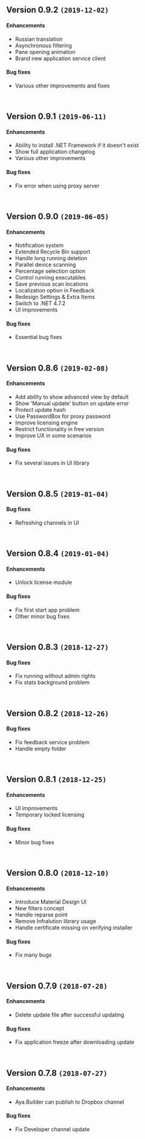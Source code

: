 ## Version 0.9.2 `(2019-12-02)`
#### Enhancements
- Russian translation
- Asynchronous filtering
- Pane opening animation
- Brand new application service client
#### Bug fixes
- Various other improvements and fixes

<br>

## Version 0.9.1 `(2019-06-11)`
#### Enhancements
- Ability to install .NET Framework if it doesn't exist
- Show full application changelog
- Various other improvements
#### Bug fixes
- Fix error when using proxy server

<br>

## Version 0.9.0 `(2019-06-05)`
#### Enhancements
- Notification system
- Extended Recycle Bin support
- Handle long running deletion
- Parallel device scanning
- Percentage selection option
- Control running executables
- Save previous scan locations
- Localization option in Feedback
- Redesign Settings & Extra Items
- Switch to .NET 4.7.2
- UI improvements
#### Bug fixes
- Essential bug fixes

<br>

## Version 0.8.6 `(2019-02-08)`
#### Enhancements
- Add ability to show advanced view by default
- Show 'Manual update' button on update error
- Protect update hash
- Use PasswordBox for proxy password
- Improve licensing engine
- Restrict functionality in free version
- Improve UX in some scenarios
#### Bug fixes
- Fix several issues in UI library

<br>

## Version 0.8.5 `(2019-01-04)`
#### Bug fixes
- Refreshing channels in UI

<br>

## Version 0.8.4 `(2019-01-04)`
#### Enhancements
- Unlock license module
#### Bug fixes
- Fix first start app problem
- Other minor bug fixes

<br>

## Version 0.8.3 `(2018-12-27)`
#### Bug fixes
- Fix running without admin rights
- Fix stats background problem

<br>

## Version 0.8.2 `(2018-12-26)`
#### Bug fixes
- Fix feedback service problem
- Handle empty folder

<br>

## Version 0.8.1 `(2018-12-25)`
#### Enhancements
- UI improvements
- Temporary locked licensing
#### Bug fixes
- Minor bug fixes

<br>

## Version 0.8.0 `(2018-12-10)`
#### Enhancements
- Introduce Material Design UI
- New filters concept
- Handle reparse point
- Remove Infralution library usage
- Handle certificate missing on verifying installer
#### Bug fixes
- Fix many bugs

<br>

## Version 0.7.9 `(2018-07-28)`
#### Enhancements
- Delete update file after successful updating
#### Bug fixes
- Fix application freeze after downloading update

<br>

## Version 0.7.8 `(2018-07-27)`
#### Enhancements
- Aya.Builder can publish to Dropbox channel
#### Bug fixes
- Fix Developer channel update
